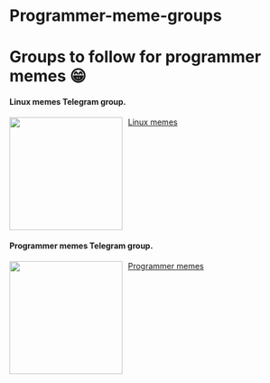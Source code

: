 # Programmer-meme-groups
<h1> Groups to follow for programmer memes 😁</h1>


####  Linux memes Telegram group.
<div style="display: flex; gap: 10px;">
  <img src="https://media.tenor.com/y-cCxl8uEw0AAAAM/yetopen.gif" href="https://t.me/linux_memes" width="200" />
  <a href="https://t.me/linux_memes" target="_blank">Linux memes</a>
</div>

####  Programmer memes Telegram group.
<div style="display: flex; gap: 10px;">
  <img src="https://media0.giphy.com/media/HLB0nLA36GCCo6JuB5/200w.gif?cid=6c09b952t10zyg4zu43jay6z1ipjc5nciwqrkvgatojk8j4p&ep=v1_gifs_search&rid=200w.gif&ct=g"  width="200" />
  <a href="https://t.me/linux_memes" target="_blank">Programmer memes</a>
</div>
